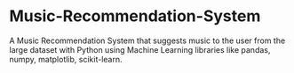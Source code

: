 # Music-Recommendation-System
A Music Recommendation System that suggests music to the user from the large dataset with Python using Machine Learning libraries like pandas, numpy, matplotlib, scikit-learn.
